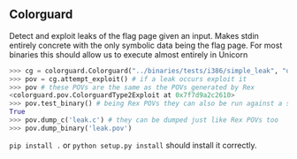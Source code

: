 ## Colorguard

Detect and exploit leaks of the flag page given an input.
Makes stdin entirely concrete with the only symbolic data being the flag page.
For most binaries this should allow us to execute almost entirely in Unicorn

```python
>>> cg = colorguard.Colorguard("../binaries/tests/i386/simple_leak", "deadbeef")
>>> pov = cg.attempt_exploit() # if a leak occurs exploit it
>>> pov # these POVs are the same as the POVs generated by Rex
<colorguard.pov.ColorguardType2Exploit at 0x7f7d9a2c2610>
>>> pov.test_binary() # being Rex POVs they can also be run against a simulation of the CGC architecture
True
>>> pov.dump_c('leak.c') # they can be dumped just like Rex POVs too
>>> pov.dump_binary('leak.pov')
```

`pip install .` or `python setup.py install` should install it correctly.

